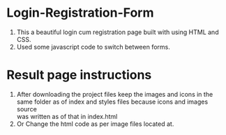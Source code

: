 # Login-Registration-Form
1. This a beautiful login cum registration page built with using HTML and CSS.
2. Used some javascript code to switch between forms.

# Result page instructions
1. After downloading the project files keep the images and icons in the same folder as of index and styles files because icons and images source<br> was written as of that in index.html
2. Or Change the html code as per image files located at.
